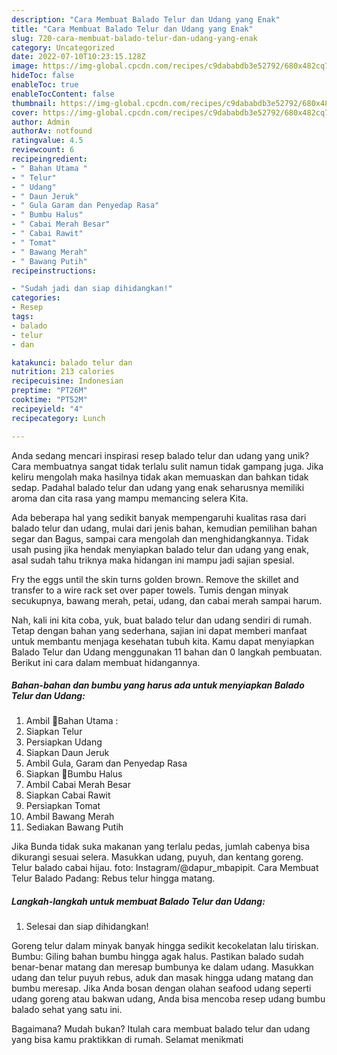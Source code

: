 ```yaml
---
description: "Cara Membuat Balado Telur dan Udang yang Enak"
title: "Cara Membuat Balado Telur dan Udang yang Enak"
slug: 720-cara-membuat-balado-telur-dan-udang-yang-enak
category: Uncategorized
date: 2022-07-10T10:23:15.128Z
image: https://img-global.cpcdn.com/recipes/c9dababdb3e52792/680x482cq70/balado-telur-dan-udang-foto-resep-utama.jpg
hideToc: false
enableToc: true
enableTocContent: false
thumbnail: https://img-global.cpcdn.com/recipes/c9dababdb3e52792/680x482cq70/balado-telur-dan-udang-foto-resep-utama.jpg
cover: https://img-global.cpcdn.com/recipes/c9dababdb3e52792/680x482cq70/balado-telur-dan-udang-foto-resep-utama.jpg
author: Admin
authorAv: notfound
ratingvalue: 4.5
reviewcount: 6
recipeingredient:
- " Bahan Utama "
- " Telur"
- " Udang"
- " Daun Jeruk"
- " Gula Garam dan Penyedap Rasa"
- " Bumbu Halus"
- " Cabai Merah Besar"
- " Cabai Rawit"
- " Tomat"
- " Bawang Merah"
- " Bawang Putih"
recipeinstructions:

- "Sudah jadi dan siap dihidangkan!"
categories:
- Resep
tags:
- balado
- telur
- dan

katakunci: balado telur dan 
nutrition: 213 calories
recipecuisine: Indonesian
preptime: "PT26M"
cooktime: "PT52M"
recipeyield: "4"
recipecategory: Lunch

---
```





Anda sedang mencari inspirasi resep balado telur dan udang yang unik? Cara membuatnya sangat tidak terlalu sulit namun tidak gampang juga. Jika keliru mengolah maka hasilnya tidak akan memuaskan dan bahkan tidak sedap. Padahal balado telur dan udang yang enak seharusnya memiliki aroma dan cita rasa yang mampu memancing selera Kita.





Ada beberapa hal yang sedikit banyak mempengaruhi kualitas rasa dari balado telur dan udang, mulai dari jenis bahan, kemudian pemilihan bahan segar dan Bagus, sampai cara mengolah dan menghidangkannya. Tidak usah pusing jika hendak menyiapkan balado telur dan udang yang enak,      asal sudah tahu triknya maka hidangan ini mampu jadi sajian spesial.














Fry the eggs until the skin turns golden brown. Remove the skillet and transfer to a wire rack set over paper towels. Tumis dengan minyak secukupnya, bawang merah, petai, udang, dan cabai merah sampai harum.






Nah, kali ini kita coba, yuk, buat balado telur dan udang sendiri di rumah. Tetap dengan bahan yang sederhana, sajian ini dapat memberi manfaat untuk membantu menjaga kesehatan tubuh kita. Kamu dapat menyiapkan Balado Telur dan Udang menggunakan 11 bahan dan 0 langkah pembuatan. Berikut ini cara dalam membuat hidangannya.

<!--inarticleads1-->

##### Bahan-bahan dan bumbu yang harus ada untuk menyiapkan Balado Telur dan Udang:

1. Ambil  💋Bahan Utama :
1. Siapkan  Telur
1. Persiapkan  Udang
1. Siapkan  Daun Jeruk
1. Ambil  Gula, Garam dan Penyedap Rasa
1. Siapkan  💋Bumbu Halus
1. Ambil  Cabai Merah Besar
1. Siapkan  Cabai Rawit
1. Persiapkan  Tomat
1. Ambil  Bawang Merah
1. Sediakan  Bawang Putih


Jika Bunda tidak suka makanan yang terlalu pedas, jumlah cabenya bisa dikurangi sesuai selera. Masukkan udang, puyuh, dan kentang goreng. Telur balado cabai hijau. foto: Instagram/@dapur_mbapipit. Cara Membuat Telur Balado Padang: Rebus telur hingga matang. 

<!--inarticleads2-->

##### Langkah-langkah untuk membuat Balado Telur dan Udang:


1. Selesai dan siap dihidangkan!

Goreng telur dalam minyak banyak hingga sedikit kecokelatan lalu tiriskan. Bumbu: Giling bahan bumbu hingga agak halus. Pastikan balado sudah benar-benar matang dan meresap bumbunya ke dalam udang. Masukkan udang dan telur puyuh rebus, aduk dan masak hingga udang matang dan bumbu meresap. Jika Anda bosan dengan olahan seafood udang seperti udang goreng atau bakwan udang, Anda bisa mencoba resep udang bumbu balado sehat yang satu ini. 

Bagaimana? Mudah bukan? Itulah cara membuat balado telur dan udang yang bisa kamu praktikkan di rumah. Selamat menikmati

